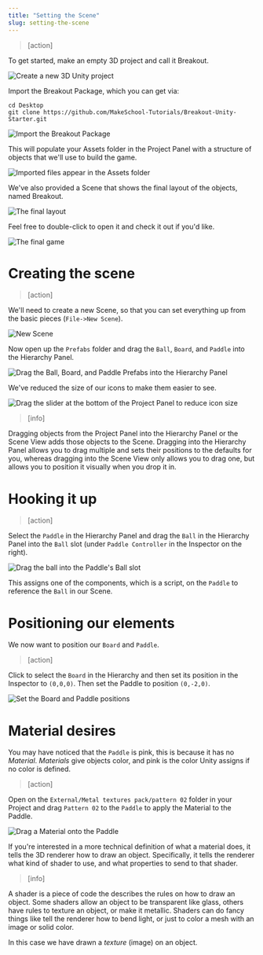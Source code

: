 ```yaml
---
title: "Setting the Scene"
slug: setting-the-scene
---
```


> [action]
>
To get started, make an empty 3D project and call it Breakout.
>
![Create a new 3D Unity project](assets/set_up.png)
>
Import the Breakout Package, which you can get via:
>
```
cd Desktop
git clone https://github.com/MakeSchool-Tutorials/Breakout-Unity-Starter.git
```
>
![Import the Breakout Package](assets/image09.png)

This will populate your Assets folder in the Project Panel with a structure of objects that we'll use to build the game.

![Imported files appear in the Assets folder](assets/new_assets.png)

We've also provided a Scene that shows the final layout of the objects, named Breakout.

![The final layout](assets/final.png)

Feel free to double-click to open it and check it out if you'd like.

![The final game](assets/final_layout.png)

# Creating the scene

> [action]
>
We'll need to create a new Scene, so that you can set everything up from the basic pieces (`File->New Scene`).
>
![New Scene](assets/new_scene.png)
>
Now open up the `Prefabs` folder and drag the `Ball`, `Board`, and `Paddle` into the Hierarchy Panel.
>
![Drag the Ball, Board, and Paddle Prefabs into the Hierarchy Panel](assets/drag_ballboardpaddle.gif)
>
We've reduced the size of our icons to make them easier to see.
>
![Drag the slider at the bottom of the Project Panel to reduce icon size](assets/reduce_icon_size.gif)

<!--  -->

> [info]
>
Dragging objects from the Project Panel into the Hierarchy Panel or the Scene View adds those objects to the Scene. Dragging into the Hierarchy Panel allows you to drag multiple and sets their positions to the defaults for you, whereas dragging into the Scene View only allows you to drag one, but allows you to position it visually when you drop it in.

<!-- -->

# Hooking it up

> [action]
>
Select the `Paddle` in the Hierarchy Panel and drag the `Ball` in the Hierarchy Panel into the `Ball` slot (under `Paddle Controller` in the Inspector on the right).
>
![Drag the ball into the Paddle's Ball slot](assets/drag_ball_into_slot.gif)

This assigns one of the components, which is a script, on the `Paddle` to reference the `Ball` in our Scene.

# Positioning our elements

We now want to position our `Board` and `Paddle`.

> [action]
>
Click to select the `Board` in the Hierarchy and then set its position in the Inspector to `(0,0,0)`. Then set the Paddle to position `(0,-2,0)`.
>
![Set the Board and Paddle positions](assets/Capture1.png)

# Material desires

You may have noticed that the `Paddle` is pink, this is because it has no _Material_. _Materials_ give objects color, and pink is the color Unity assigns if no color is defined.

> [action]
>
Open on the `External/Metal textures pack/pattern 02` folder in your Project and drag `Pattern 02` to the `Paddle` to apply the Material to the Paddle.
>
![Drag a Material onto the Paddle](assets/drag_material.gif)

If you're interested in a more technical definition of what a material does, it tells the 3D renderer how to draw an object. Specifically, it tells the renderer what kind of shader to use, and what properties to send to that shader.

> [info]
>
A shader is a piece of code the describes the rules on how to draw an object. Some shaders allow an object to be transparent like glass, others have rules to texture an object, or make it metallic. Shaders can do fancy things like tell the renderer how to bend light, or just to color a mesh with an image or solid color.

In this case we have drawn a _texture_ (image) on an object.
